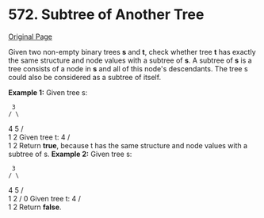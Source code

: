# 572. Subtree of Another Tree

[Original Page](https://leetcode.com/problems/subtree-of-another-tree/)

Given two non-empty binary trees **s** and **t**, check whether tree **t** has exactly the same structure and node values with a subtree of **s**. A subtree of **s** is a tree consists of a node in **s** and all of this node's descendants. The tree s could also be considered as a subtree of itself.

**Example 1:**
Given tree s:

     3
    / \
   4   5
  / \
 1   2
Given tree t:
   4
  / \
 1   2
Return **true**, because t has the same structure and node values with a subtree of s.
**Example 2:**
Given tree s:

     3
    / \
   4   5
  / \
 1   2
    /
   0
Given tree t:
   4
  / \
 1   2
Return **false**.
